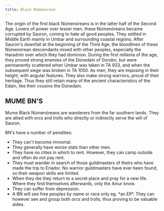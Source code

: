 ```yaml
---
title: Black Númenorean
---
```


The origin of the first black Númenóreans is in the latter half of the
Second Age. Lovers of power over lesser men, these Númenóreans became
corrupted by Sauron, coming to hate all good peoples. They settled in
Middle Earth mainly in Umbar and surrounding coastal regions. After
Sauron's downfall at the beginning of the Third Age, the bloodlines of
these Númenórean descendants mixed with other peoples, especially the
Haradrim over which they had dominion. During the first millenia of the
age, they proved strong enemies of the Dúnedain of Gondor, but were
permanently scattered when Umbar was taken in TA 933, and when the
subsequent siege was broken in TA 1050. As men, they are imposing in
their height, with angular features. They also make strong warriors,
proud of their heritage. Thus they still retain many of the ancient
characteristics of the Edain, like their cousins the Dúnedain.

## MUME BN'S

Mume Black Númenóreans are wanderers from the far southern lands. They
are allied with orcs and trolls who directly or indirectly serve the
will of Sauron.

BN's have a number of penalties:

- They can't become immortal.
- They generally have worse stats than other men.
- They have no cities in which to rent. However, they can camp outside
  and often do not pay rent.
- They must wander in search of those guildmasters of theirs who have
  made the trip to Eriador. No warrior guildmasters have ever been
  found, so their weapon skills are limited.
- When they die they return to a secret place and pray for a new life.
  Where they find themselves afterwards, only the Ainur know.
- They can suffer from depression.
- A BN will see free peoples by name or race only eg. \*an Elf\*. They
  can however see and group both orcs and trolls, thus proving to be
  valuable aides.